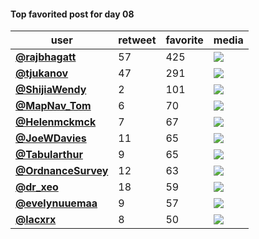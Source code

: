 #### Top favorited post for day 08
| user                                           |   retweet |   favorite | media                                                           |
|------------------------------------------------|-----------|------------|-----------------------------------------------------------------|
| **[@rajbhagatt](https://t.co/ZZ4JtYYcQN)**     |        57 |        425 | ![](http://pbs.twimg.com/media/EmT4eMxU8AAseGS.jpg)             |
| **[@tjukanov](https://t.co/FI7OJKkYVD)**       |        47 |        291 | ![](http://pbs.twimg.com/media/EmIJ9jSXEAUkRpU.jpg)             |
| **[@ShijiaWendy](https://t.co/wonAvjof5E)**    |         2 |        101 | ![](http://pbs.twimg.com/media/EmUXVwyVoAAXy0U.jpg)             |
| **[@MapNav_Tom](https://t.co/NFCetTXTVb)**     |         6 |         70 | ![](http://pbs.twimg.com/media/EmQnqG7W4AIGzR4.jpg)             |
| **[@Helenmckmck](https://t.co/Dbn79VWCkJ)**    |         7 |         67 | ![](http://pbs.twimg.com/media/EmUOhRfXEAAhlEI.jpg)             |
| **[@JoeWDavies](https://t.co/mwHzmibvom)**     |        11 |         65 | ![](http://pbs.twimg.com/media/EmUe9iqXEAM9sIB.jpg)             |
| **[@Tabularthur](https://t.co/s6PK1Uouo4)**    |         9 |         65 | ![](http://pbs.twimg.com/media/EmSr2eNW8AYObMW.jpg)             |
| **[@OrdnanceSurvey](https://t.co/JD1N09KqYK)** |        12 |         63 | ![](http://pbs.twimg.com/tweet_video_thumb/EmTtuNVXYAAQpFW.jpg) |
| **[@dr_xeo](https://t.co/6QH3Q5vrVq)**         |        18 |         59 | ![](http://pbs.twimg.com/media/EmUmuouXMAIAKz7.jpg)             |
| **[@evelynuuemaa](https://t.co/vKSohWb5Jb)**   |         9 |         57 | ![](http://pbs.twimg.com/media/EmSkJokW4AYLHCh.jpg)             |
| **[@lacxrx](https://t.co/AEf0MIIMTQ)**         |         8 |         50 | ![](http://pbs.twimg.com/media/EmSWtEoW4AEECi2.jpg)             |
 

